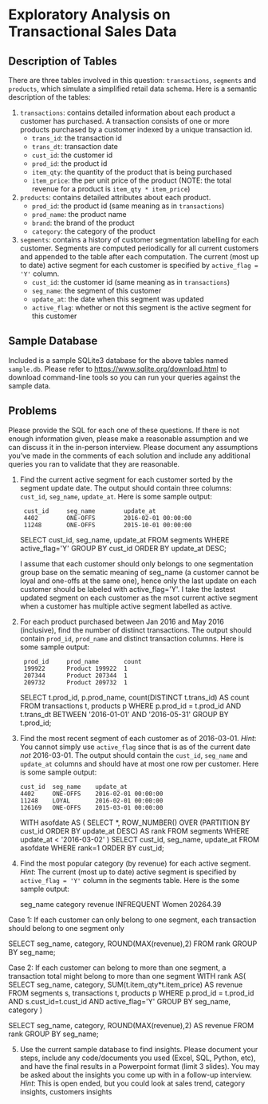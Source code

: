 # Exploratory Analysis on Transactional Sales Data
## Description of Tables

There are three tables involved in this question: `transactions`, `segments` and
`products`, which simulate a simplified retail data schema.  Here is a semantic
description of the tables:

1. `transactions`: contains detailed information about each product a customer
   has purchased.  A transaction consists of one or more products purchased by
   a customer indexed by a unique transaction id.
   * `trans_id`: the transaction id
   * `trans_dt`: transaction date
   * `cust_id`: the customer id
   * `prod_id`: the product id
   * `item_qty`: the quantity of the product that is being purchased
   * `item_price`: the per unit price of the product (NOTE: the total revenue
     for a product is `item_qty * item_price`)
2. `products`: contains detailed attributes about each product.
   * `prod_id`: the product id (same meaning as in `transactions`)
   * `prod_name`: the product name
   * `brand`: the brand of the product
   * `category`: the category of the product
3. `segments`: contains a history of customer segmentation labelling for each
   customer.  Segments are computed periodically for all current customers and
   appended to the table after each computation.  The current (most up to date)
   active segment for each customer is specified by `active_flag = 'Y'` column.
   * `cust_id`: the customer id (same meaning as in `transactions`)
   * `seg_name`: the segment of this customer
   * `update_at`: the date when this segment was updated
   * `active_flag`: whether or not this segment is the active segment for this customer

## Sample Database

Included is a sample SQLite3 database for the above tables named `sample.db`.
Please refer to https://www.sqlite.org/download.html to download command-line
tools so you can run your queries against the sample data.

## Problems

Please provide the SQL for each one of these questions.  If there is not enough
information given, please make a reasonable assumption and we can discuss it in
the in-person interview. Please document any assumptions you’ve made in the comments 
of each solution and include any additional queries you ran to validate that they 
are reasonable.

1. Find the current active segment for each customer sorted by the segment
   update date.  The output should contain three columns: `cust_id`,
   `seg_name`, `update_at`.  Here is some sample output:

        cust_id     seg_name        update_at
        4402        ONE-OFFS        2016-02-01 00:00:00
        11248       ONE-OFFS        2015-10-01 00:00:00
        
      SELECT cust_id, seg_name, update_at 
      FROM segments 
      WHERE active_flag='Y' 
      GROUP BY cust_id 
      ORDER BY update_at DESC;

      I assume that each customer should only belongs to one segmentation group base on the sematic meaning of seg_name (a customer cannot be loyal and one-offs at the same one), hence only the last update on each customer should be labeled with active_flag='Y'. I take the lastest updated segment on each customer as the msot current active segment when a customer has multiple active segment labelled as active.

2. For each product purchased between Jan 2016 and May 2016 (inclusive), find
   the number of distinct transactions.  The output should contain `prod_id`,
   `prod_name` and distinct transaction columns.  Here is some sample output:

        prod_id     prod_name       count
        199922      Product 199922  1
        207344      Product 207344  1
        209732      Product 209732  1

   SELECT t.prod_id, p.prod_name, count(DISTINCT t.trans_id) AS count 
   FROM transactions t, products p 
   WHERE p.prod_id = t.prod_id AND t.trans_dt BETWEEN '2016-01-01' AND '2016-05-31' 
   GROUP BY t.prod_id;

3. Find the most recent segment of each customer as of 2016-03-01.
   *Hint*: You cannot simply use `active_flag` since that is as of the current
   date *not* 2016-03-01.  The output should contain the `cust_id`, `seg_name`
   and `update_at`  columns and should have at most one row per customer.  Here
   is some sample output:

       cust_id  seg_name    update_at
       4402     ONE-OFFS    2016-02-01 00:00:00
       11248    LOYAL       2016-02-01 00:00:00
       126169   ONE-OFFS    2015-03-01 00:00:00


   WITH asofdate AS (
      SELECT *,
      ROW_NUMBER() OVER (PARTITION BY cust_id ORDER BY update_at DESC) AS rank
      FROM segments
      WHERE update_at < '2016-03-02'
   )
   SELECT cust_id, seg_name, update_at 
   FROM asofdate 
   WHERE rank=1 
   ORDER BY cust_id;


4. Find the most popular category (by revenue) for each active segment.
   *Hint*: The current (most up to date) active segment is specified by `active_flag = 'Y'` column in the segments table.
   Here is the some sample output:
	
  	seg_name    category    revenue
	INFREQUENT  Women       20264.39
 
Case 1: If each customer can only belong to one segment, each transaction should belong to one segment only
   <!-- WITH 
   active_seg_customer AS (
      SELECT DISTINCT cust_id, seg_name FROM segments WHERE active_flag='Y'
   ),
   rank AS (
     SELECT seg_name, category,
     SUM(t.item_qty*t.item_price) AS revenue
     FROM active_seg_customer a, transactions t, products p
    WHERE p.prod_id = t.prod_id AND a.cust_id=t.cust_id
     GROUP BY seg_name, category
   ) -->

   SELECT seg_name, category, ROUND(MAX(revenue),2) FROM rank GROUP BY seg_name;

Case 2: If each customer can belong to more than one segment, a transaction total might belong to more than one segment
   WITH rank AS(
      SELECT 
         seg_name, 
         category, 
         SUM(t.item_qty*t.item_price) AS revenue 
      FROM segments s, transactions t, products p 
      WHERE p.prod_id = t.prod_id 
         AND s.cust_id=t.cust_id 
         AND active_flag='Y'
      GROUP BY seg_name, category
   )

   SELECT seg_name, category, ROUND(MAX(revenue),2) AS revenue FROM rank GROUP BY seg_name;


5. Use the current sample database to find insights. Please document your steps, include any code/documents you used (Excel, SQL, Python, etc), and have the final results in a Powerpoint format (limit 3 slides). You may be asked about the insights you come up with in a follow-up interview.
   *Hint*: This is open ended, but you could look at sales trend, category insights, customers insights
